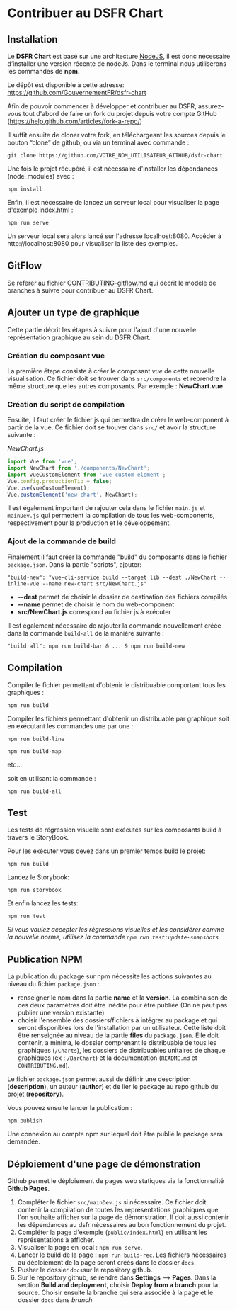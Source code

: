 # Contribuer au DSFR Chart

## Installation

Le **DSFR Chart** est basé sur une architecture [NodeJS](https://nodejs.org/), il est donc nécessaire d’installer une version récente de nodeJs. Dans le terminal nous utiliserons les commandes de **npm**.

Le dépôt est disponible à cette adresse: https://github.com/GouvernementFR/dsfr-chart

Afin de pouvoir commencer à développer et contribuer au DSFR, assurez-vous tout d'abord de faire un fork du projet depuis votre compte GitHub (https://help.github.com/articles/fork-a-repo/)

Il suffit ensuite de cloner votre fork, en téléchargeant les sources depuis le bouton “clone” de github, ou via un terminal avec commande :

```
git clone https://github.com/VOTRE_NOM_UTILISATEUR_GITHUB/dsfr-chart
```

Une fois le projet récupéré, il est nécessaire d'installer les dépendances (node_modules) avec :

`npm install`

Enfin, il est nécessaire de lancez un serveur local pour visualiser la page d'exemple index.html :

`npm run serve`

Un serveur local sera alors lancé sur l'adresse localhost:8080. Accéder à http://localhost:8080 pour visualiser la liste des exemples.

## GitFlow

Se referer au fichier [CONTRIBUTING-gitflow.md](./CONTRIBUTING-gitflow.md) qui décrit le modèle de branches à suivre pour contribuer au DSFR Chart.

## Ajouter un type de graphique

Cette partie décrit les étapes à suivre pour l'ajout d'une nouvelle représentation graphique au sein du DSFR Chart.

### Création du composant vue

La première étape consiste à créer le composant _vue_ de cette nouvelle visualisation. Ce fichier doit se trouver dans `src/components` et reprendre la même structure que les autres composants. Par exemple : **NewChart.vue**

### Création du script de compilation

Ensuite, il faut créer le fichier js qui permettra de créer le web-component à partir de la vue. Ce fichier doit se trouver dans `src/` et avoir la structure suivante :

_NewChart.js_

```javascript
import Vue from 'vue';
import NewChart from './components/NewChart';
import vueCustomElement from 'vue-custom-element';
Vue.config.productionTip = false;
Vue.use(vueCustomElement);
Vue.customElement('new-chart', NewChart);
```

Il est également important de rajouter cela dans le fichier `main.js` et `mainDev.js` qui permettent la compilation de tous les web-components, respectivement pour la production et le développement.

### Ajout de la commande de build

Finalement il faut créer la commande "build" du composants dans le fichier `package.json`. Dans la partie "scripts", ajouter:

`"build-new": "vue-cli-service build --target lib --dest ./NewChart --inline-vue --name new-chart src/NewChart.js"`

-   **--dest** permet de choisir le dossier de destination des fichiers compilés
-   **--name** permet de choisir le nom du web-component
-   **src/NewChart.js** correspond au fichier js à exécuter

Il est également nécessaire de rajouter la commande nouvellement créée dans la commande `build-all` de la manière suivante :

`"build all": npm run build-bar & ... & npm run build-new`

## Compilation

Compiler le fichier permettant d'obtenir le distribuable comportant tous les graphiques :

`npm run build`

Compiler les fichiers permettant d'obtenir un distribuable par graphique soit en exécutant les commandes une par une :

`npm run build-line`

`npm run build-map`

etc...

soit en utilisant la commande :

`npm run build-all`

## Test

Les tests de régression visuelle sont exécutés sur les composants build à travers le StoryBook.

Pour les exécuter vous devez dans un premier temps build le projet:

`npm run build`

Lancez le Storybook:

`npm run storybook`

Et enfin lancez les tests:

`npm run test`

*Si vous voulez accepter les régressions visuelles et les considérer comme la nouvelle norme, utilisez la commande `npm run test:update-snapshots`*

## Publication NPM

La publication du package sur npm nécessite les actions suivantes au niveau du fichier `package.json` :

-   renseigner le nom dans la partie **name** et la **version**. La combinaison de ces deux paramètres doit être inédite pour être publiée (On ne peut pas publier une version existante)
-   choisir l'ensemble des dossiers/fichiers à intégrer au package et qui seront disponibles lors de l'installation par un utilisateur. Cette liste doit être renseignée au niveau de la partie **files** du `package.json`. Elle doit contenir, a minima, le dossier comprenant le distribuable de tous les graphiques (`/Charts`), les dossiers de distribuables unitaires de chaque graphiques (ex : `/BarChart`) et la documentation (`README.md` et `CONTRIBUTING.md`).

Le fichier `package.json` permet aussi de définir une description (**description**), un auteur (**author**) et de lier le package au repo github du projet (**repository**).

Vous pouvez ensuite lancer la publication :

`npm publish`

Une connexion au compte npm sur lequel doit être publié le package sera demandée.

## Déploiement d'une page de démonstration

Github permet le déploiement de pages web statiques via la fonctionnalité **Github Pages**.

1. Compléter le fichier `src/mainDev.js` si nécessaire. Ce fichier doit contenir la compilation de toutes les représentations graphiques que l'on souhaite afficher sur la page de démonstration. Il doit aussi contenir les dépendances au dsfr nécessaires au bon fonctionnement du projet.
2. Compléter la page d'exemple (`public/index.html`) en utilisant les représentations à afficher.
3. Visualiser la page en local : `npm run serve`.
4. Lancer le build de la page : `npm run build-rec`. Les fichiers nécessaires au déploiement de la page seront créés dans le dossier `docs`.
5. Pusher le dossier `docs`sur le repository github.
6. Sur le repository github, se rendre dans **Settings** --> **Pages**. Dans la section **Build and deployment**, choisir **Deploy from a branch** pour la source. Choisir ensuite la branche qui sera associée à la page et le dossier `docs` dans _branch_
